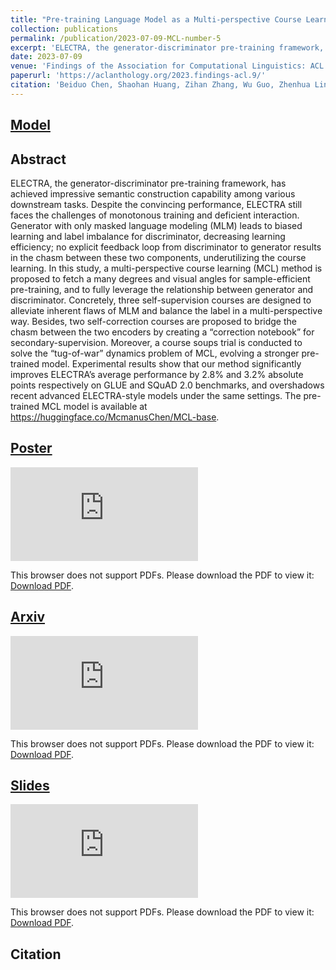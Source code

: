 ```yaml
---
title: "Pre-training Language Model as a Multi-perspective Course Learner"
collection: publications
permalink: /publication/2023-07-09-MCL-number-5
excerpt: 'ELECTRA, the generator-discriminator pre-training framework, has achieved impressive semantic construction capability among various downstream tasks. Despite the convincing performance, ELECTRA still faces the challenges of monotonous training and deficient interaction. Generator with only masked language modeling (MLM) leads to biased learning and label imbalance for discriminator, decreasing learning efficiency; no explicit feedback loop from discriminator to generator results in the chasm between these two components, underutilizing the course learning. In this study, a multi-perspective course learning (MCL) method is proposed to fetch a many degrees and visual angles for sample-efficient pre-training, and to fully leverage the relationship between generator and discriminator. Concretely, three self-supervision courses are designed to alleviate inherent flaws of MLM and balance the label in a multi-perspective way. Besides, two self-correction courses are proposed to bridge the chasm between the two encoders by creating a “correction notebook” for secondary-supervision. Moreover, a course soups trial is conducted to solve the “tug-of-war” dynamics problem of MCL, evolving a stronger pre-trained model. Experimental results show that our method significantly improves ELECTRA’s average performance by 2.8% and 3.2% absolute points respectively on GLUE and SQuAD 2.0 benchmarks, and overshadows recent advanced ELECTRA-style models under the same settings. The pre-trained MCL model is available at https://huggingface.co/McmanusChen/MCL-base.'
date: 2023-07-09
venue: 'Findings of the Association for Computational Linguistics: ACL 2023'
paperurl: 'https://aclanthology.org/2023.findings-acl.9/'
citation: 'Beiduo Chen, Shaohan Huang, Zihan Zhang, Wu Guo, Zhenhua Ling, Haizhen Huang, Furu Wei, Weiwei Deng, and Qi Zhang. 2023. Pre-training Language Model as a Multi-perspective Course Learner. In Findings of the Association for Computational Linguistics: ACL 2023, pages 114–128, Toronto, Canada. Association for Computational Linguistics.'
---
```


## [Model](https://huggingface.co/McmanusChen/MCL-base)

## Abstract
ELECTRA, the generator-discriminator pre-training framework, has achieved impressive semantic construction capability among various downstream tasks. Despite the convincing performance, ELECTRA still faces the challenges of monotonous training and deficient interaction. Generator with only masked language modeling (MLM) leads to biased learning and label imbalance for discriminator, decreasing learning efficiency; no explicit feedback loop from discriminator to generator results in the chasm between these two components, underutilizing the course learning. In this study, a multi-perspective course learning (MCL) method is proposed to fetch a many degrees and visual angles for sample-efficient pre-training, and to fully leverage the relationship between generator and discriminator. Concretely, three self-supervision courses are designed to alleviate inherent flaws of MLM and balance the label in a multi-perspective way. Besides, two self-correction courses are proposed to bridge the chasm between the two encoders by creating a “correction notebook” for secondary-supervision. Moreover, a course soups trial is conducted to solve the “tug-of-war” dynamics problem of MCL, evolving a stronger pre-trained model. Experimental results show that our method significantly improves ELECTRA’s average performance by 2.8% and 3.2% absolute points respectively on GLUE and SQuAD 2.0 benchmarks, and overshadows recent advanced ELECTRA-style models under the same settings. The pre-trained MCL model is available at https://huggingface.co/McmanusChen/MCL-base.

## [Poster](https://mckysse.github.io/files/ACL2023_MCL_poster.pdf)
<object data="https://mckysse.github.io/files/ACL2023_MCL_poster.pdf" type="application/pdf" width="900px" height="900px">
    <embed src="https://mckysse.github.io/files/ACL2023_MCL_poster.pdf">
        <p>This browser does not support PDFs. Please download the PDF to view it: <a href="https://mckysse.github.io/files/ACL2023_MCL_poster.pdf">Download PDF</a>.</p>
    </embed>
</object>


## [Arxiv](https://arxiv.org/pdf/2305.03981)
<object data="https://arxiv.org/pdf/2305.03981" type="application/pdf" width="900px" height="900px">
    <embed src="https://arxiv.org/pdf/2305.03981">
        <p>This browser does not support PDFs. Please download the PDF to view it: <a href="https://arxiv.org/pdf/2305.03981">Download PDF</a>.</p>
    </embed>
</object>


## [Slides](https://mckysse.github.io/files/ACL2023_MCL_slides.pdf)
<object data="https://mckysse.github.io/files/ACL2023_MCL_slides.pdf" type="application/pdf" width="900px" height="900px">
    <embed src="https://mckysse.github.io/files/ACL2023_MCL_slides.pdf">
        <p>This browser does not support PDFs. Please download the PDF to view it: <a href="https://mckysse.github.io/files/ACL2023_MCL_slides.pdf">Download PDF</a>.</p>
    </embed>
</object>

## Citation
